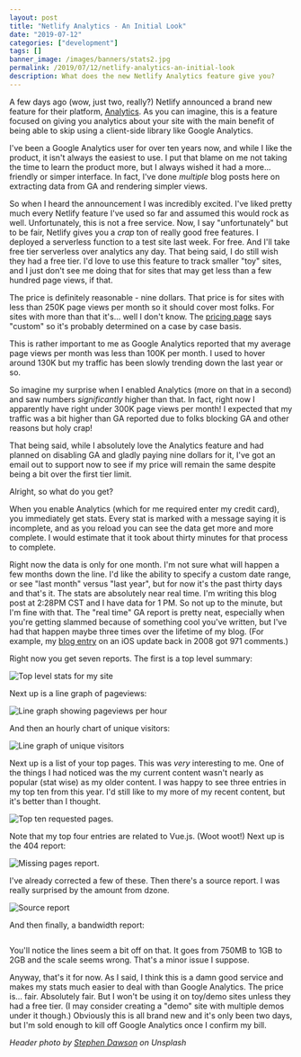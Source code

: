 ```yaml
---
layout: post
title: "Netlify Analytics - An Initial Look"
date: "2019-07-12"
categories: ["development"]
tags: []
banner_image: /images/banners/stats2.jpg
permalink: /2019/07/12/netlify-analytics-an-initial-look
description: What does the new Netlify Analytics feature give you?
---
```


A few days ago (wow, just two, really?) Netlify announced a brand new feature for their platform, [Analytics](https://www.netlify.com/products/analytics/). As you can imagine, this is a feature focused on giving you analytics about your site with the main benefit of being able to skip using a client-side library like Google Analytics. 

I've been a Google Analytics user for over ten years now, and while I like the product, it isn't always the easiest to use. I put that blame on me not taking the time to learn the product more, but I always wished it had a more... friendly or simper interface. In fact, I've done *multiple* blog posts here on extracting data from GA and rendering simpler views. 

So when I heard the announcement I was incredibly excited. I've liked pretty much every Netlify feature I've used so far and assumed this would rock as well. Unfortunately, this is not a free service. Now, I say "unfortunately" but to be fair, Netlify gives you a *crap* ton of really good free features. I deployed a serverless function to a test site last week. For free. And I'll take free tier serverless over analytics any day. That being said, I do still wish they had a free tier. I'd love to use this feature to track smaller "toy" sites, and I just don't see me doing that for sites that may get less than a few hundred page views, if that. 

The price is definitely reasonable - nine dollars. That price is for sites with less than 250K page views per month so it should cover most folks. For sites with more than that it's... well I don't know. The [pricing page](https://www.netlify.com/pricing/#analytics) says "custom" so it's probably determined on a case by case basis.

This is rather important to me as Google Analytics reported that my average page views per month was less than 100K per month. I used to hover around 130K but my traffic has been slowly trending down the last year or so. 

So imagine my surprise when I enabled Analytics (more on that in a second) and saw numbers *significantly* higher than that. In fact, right now I apparently have right under 300K page views per month! I expected that my traffic was a bit higher than GA reported due to folks blocking GA and other reasons but holy crap!

That being said, while I absolutely love the Analytics feature and had planned on disabling GA and gladly paying nine dollars for it, I've got an email out to support now to see if my price will remain the same despite being a bit over the first tier limit. 

Alright, so what do you get?

When you enable Analytics (which for me required enter my credit card), you immediately get stats. Every stat is marked with a message saying it is incomplete, and as you reload you can see the data get more and more complete. I would estimate that it took about thirty minutes for that process to complete.

Right now the data is only for one month. I'm not sure what will happen a few months down the line. I'd like the ability to specify a custom date range, or see "last month" versus "last year", but for now it's the past thirty days and that's it. The stats are absolutely near real time. I'm writing this blog post at 2:28PM CST and I have data for 1 PM. So not up to the minute, but I'm fine with that. The "real time" GA report is pretty neat, especially when you're getting slammed because of something cool you've written, but I've had that happen maybe three times over the lifetime of my blog. (For example, my [blog entry](https://www.raymondcamden.com/2008/07/11/So-far-iPhone-20-is-DOA) on an iOS update back in 2008 got 971 comments.) 

Right now you get seven reports. The first is a top level summary:

<img src="https://static.raymondcamden.com/images/2019/07/anal1.png" alt="Top level stats for my site" class="imgborder imgcenter">

Next up is a line graph of pageviews:

<img src="https://static.raymondcamden.com/images/2019/07/anal2.png" alt="Line graph showing pageviews per hour" class="imgborder imgcenter">

And then an hourly chart of unique visitors:

<img src="https://static.raymondcamden.com/images/2019/07/anal3.png" alt="Line graph of unique visitors" class="imgborder imgcenter">

Next up is a list of your top pages. This was *very* interesting to me. One of the things I had noticed was the my current content wasn't nearly as popular (stat wise) as my older content. I was happy to see three entries in my top ten from this year. I'd still like to my more of my recent content, but it's better than I thought.

<img src="https://static.raymondcamden.com/images/2019/07/anal4.png" alt="Top ten requested pages." class="imgborder imgcenter">

Note that my top four entries are related to Vue.js. (Woot woot!) Next up is the 404 report:

<img src="https://static.raymondcamden.com/images/2019/07/anal5.png" alt="Missing pages report." class="imgborder imgcenter">

I've already corrected a few of these. Then there's a source report. I was really surprised by the amount from dzone.

<img src="https://static.raymondcamden.com/images/2019/07/anal6.png" alt="Source report" class="imgborder imgcenter">

And then finally, a bandwidth report:

<img src="https://static.raymondcamden.com/images/2019/07/anal7.png" alt="" class="imgborder imgcenter">

You'll notice the lines seem a bit off on that. It goes from 750MB to 1GB to 2GB and the scale seems wrong. That's a minor issue I suppose. 

Anyway, that's it for now. As I said, I think this is a damn good service and makes my stats much easier to deal with than Google Analytics. The price is... fair. Absolutely fair. But I won't be using it on toy/demo sites unless they had a free tier. (I may consider creating a "demo" site with multiple demos under it though.) Obviously this is all brand new and it's only been two days, but I'm sold enough to kill off Google Analytics once I confirm my bill.

<i>Header photo by <a href="https://unsplash.com/@srd844?utm_source=unsplash&utm_medium=referral&utm_content=creditCopyText">Stephen Dawson</a> on Unsplash</i>
